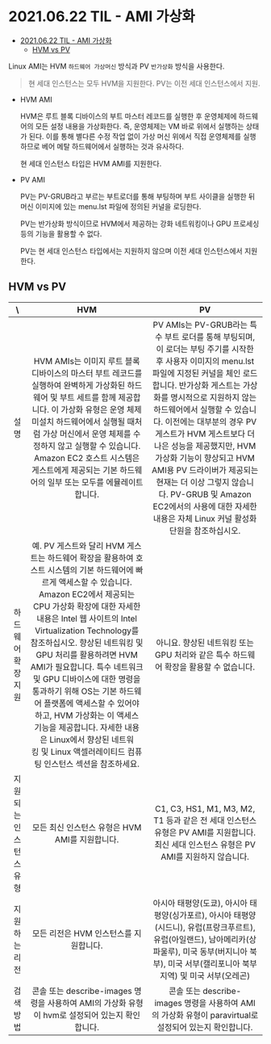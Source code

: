 # 2021.06.22 TIL - AMI 가상화

- [2021.06.22 TIL - AMI 가상화](#20210622-til---ami-가상화)
  - [HVM vs PV](#hvm-vs-pv)

Linux AMI는 HVM `하드웨어 가상머신` 방식과 PV `반가상화` 방식을 사용한다.

> 현 세대 인스턴스는 모두 HVM을 지원한다. PV는 이전 세대 인스턴스에서 지원.

- HVM AMI

    HVM은 루트 블록 디바이스의 부트 마스터 레코드를 실행한 후 운영체제에 하드웨어의 모든 설정 내용을 가상화한다. 즉, 운영체제는 VM 바로 위에서 실행하는 상태가 된다. 이를 통해 별다른  수정 작업 없이 가상 머신 위에서 직접 운영체제를 실행하므로 베어 메탈 하드웨어에서 실행하는 것과 유사하다.

    현 세대 인스턴스 타입은 HVM AMI를 지원한다.

- PV AMI

    PV는 PV-GRUB라고 부르는 부트로더를 통해 부팅하며 부트 사이클을 실행한 뒤 머신 이미지에 있는 menu.lst 파일에 정의된 커널을 로딩한다.

    PV는 반가상화 방식이므로 HVM에서 제공하는 강화 네트워킹이나 GPU 프로세싱 등의 기능을 활용할 수 없다.

    PV는 현 세대 인스턴스 타입에서는 지원하지 않으며 이전 세대 인스턴스에서 지원한다.

## HVM vs PV

\ | HVM | PV
:--: | :--: | :--:
설명 | HVM AMIs는 이미지 루트 블록 디바이스의 마스터 부트 레코드를 실행하여 완벽하게 가상화된 하드웨어 및 부트 세트를 함께 제공합니다. 이 가상화 유형은 운영 체제 미설치 하드웨어에서 실행될 때처럼 가상 머신에서 운영 체제를 수정하지 않고 실행할 수 있습니다. Amazon EC2 호스트 시스템은 게스트에게 제공되는 기본 하드웨어의 일부 또는 모두를 에뮬레이트합니다. | PV AMIs는 PV-GRUB라는 특수 부트 로더를 통해 부팅되며, 이 로더는 부팅 주기를 시작한 후 사용자 이미지의 menu.lst 파일에 지정된 커널을 체인 로드합니다. 반가상화 게스트는 가상화를 명시적으로 지원하지 않는 하드웨어에서 실행할 수 있습니다. 이전에는 대부분의 경우 PV 게스트가 HVM 게스트보다 더 나은 성능을 제공했지만, HVM 가상화 기능이 향상되고 HVM AMI용 PV 드라이버가 제공되는 현재는 더 이상 그렇지 않습니다. PV-GRUB 및 Amazon EC2에서의 사용에 대한 자세한 내용은 자체 Linux 커널 활성화 단원을 참조하십시오.
하드웨어 확장 지원 | 예. PV 게스트와 달리 HVM 게스트는 하드웨어 확장을 활용하여 호스트 시스템의 기본 하드웨어에 빠르게 액세스할 수 있습니다. Amazon EC2에서 제공되는 CPU 가상화 확장에 대한 자세한 내용은 Intel 웹 사이트의 Intel Virtualization Technology를 참조하십시오. 향상된 네트워킹 및 GPU 처리를 활용하려면 HVM AMI가 필요합니다. 특수 네트워크 및 GPU 디바이스에 대한 명령을 통과하기 위해 OS는 기본 하드웨어 플랫폼에 액세스할 수 있어야 하고, HVM 가상화는 이 액세스 기능을 제공합니다. 자세한 내용은 Linux에서 향상된 네트워킹 및 Linux 액셀러레이티드 컴퓨팅 인스턴스 섹션을 참조하세요. | 아니요. 향상된 네트워킹 또는 GPU 처리와 같은 특수 하드웨어 확장을 활용할 수 없습니다.
지원되는 인스턴스 유형 | 모든 최신 인스턴스 유형은 HVM AMI를 지원합니다. | C1, C3, HS1, M1, M3, M2, T1 등과 같은 전 세대 인스턴스 유형은 PV AMI를 지원합니다. 최신 세대 인스턴스 유형은 PV AMI를 지원하지 않습니다.
지원하는 리전 | 모든 리전은 HVM 인스턴스를 지원합니다. | 아시아 태평양(도쿄), 아시아 태평양(싱가포르), 아시아 태평양(시드니), 유럽(프랑크푸르트), 유럽(아일랜드), 남아메리카(상파울루), 미국 동부(버지니아 북부), 미국 서부(캘리포니아 북부 지역) 및 미국 서부(오레곤)
검색 방법 | 콘솔 또는 describe-images 명령을 사용하여 AMI의 가상화 유형이 hvm로 설정되어 있는지 확인합니다. | 콘솔 또는 describe-images 명령을 사용하여 AMI의 가상화 유형이 paravirtual로 설정되어 있는지 확인합니다.
